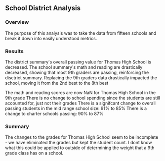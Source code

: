 ## School District Analysis

### Overview

The purpose of this analysis was to take the data from fifteen schools and break it down into easily understood metrics.

### Results

The district summary's overall passing value for Thomas High School is decreased.
The school summary's math and reading are drastically decreased, showing that most 9th graders are passing, reinforcing the disctrict summary.
Replacing the 9th graders data drastically impacted the school, moving it from the 2nd best to the 8th best

The math and reading scores are now NaN for Thomas High School in the 9th grade
There is no change to school spending since the students are still accounted for, just not their grades
There is a signifcant change to overall passing students in the mid range school size: 91% to 85%
There is a change to charter schools passing: 90% to 87%

### Summary

The changes to the grades for Thomas High School seem to be incomplete - we have eliminated the grades but kept the student count.
I dont know what this could be applied to outside of determining the weight that a 9th grade class has on a school.
